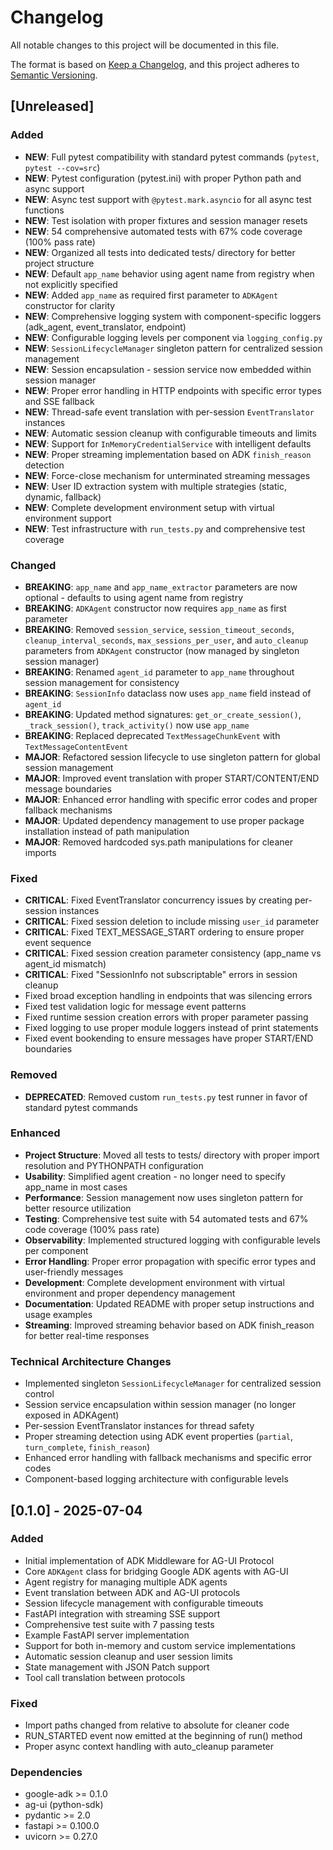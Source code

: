 # Changelog

All notable changes to this project will be documented in this file.

The format is based on [Keep a Changelog](https://keepachangelog.com/en/1.0.0/),
and this project adheres to [Semantic Versioning](https://semver.org/spec/v2.0.0.html).

## [Unreleased]

### Added
- **NEW**: Full pytest compatibility with standard pytest commands (`pytest`, `pytest --cov=src`)
- **NEW**: Pytest configuration (pytest.ini) with proper Python path and async support  
- **NEW**: Async test support with `@pytest.mark.asyncio` for all async test functions
- **NEW**: Test isolation with proper fixtures and session manager resets
- **NEW**: 54 comprehensive automated tests with 67% code coverage (100% pass rate)
- **NEW**: Organized all tests into dedicated tests/ directory for better project structure
- **NEW**: Default `app_name` behavior using agent name from registry when not explicitly specified
- **NEW**: Added `app_name` as required first parameter to `ADKAgent` constructor for clarity
- **NEW**: Comprehensive logging system with component-specific loggers (adk_agent, event_translator, endpoint)
- **NEW**: Configurable logging levels per component via `logging_config.py`
- **NEW**: `SessionLifecycleManager` singleton pattern for centralized session management
- **NEW**: Session encapsulation - session service now embedded within session manager
- **NEW**: Proper error handling in HTTP endpoints with specific error types and SSE fallback
- **NEW**: Thread-safe event translation with per-session `EventTranslator` instances
- **NEW**: Automatic session cleanup with configurable timeouts and limits
- **NEW**: Support for `InMemoryCredentialService` with intelligent defaults
- **NEW**: Proper streaming implementation based on ADK `finish_reason` detection
- **NEW**: Force-close mechanism for unterminated streaming messages
- **NEW**: User ID extraction system with multiple strategies (static, dynamic, fallback)
- **NEW**: Complete development environment setup with virtual environment support
- **NEW**: Test infrastructure with `run_tests.py` and comprehensive test coverage

### Changed
- **BREAKING**: `app_name` and `app_name_extractor` parameters are now optional - defaults to using agent name from registry
- **BREAKING**: `ADKAgent` constructor now requires `app_name` as first parameter
- **BREAKING**: Removed `session_service`, `session_timeout_seconds`, `cleanup_interval_seconds`, `max_sessions_per_user`, and `auto_cleanup` parameters from `ADKAgent` constructor (now managed by singleton session manager)
- **BREAKING**: Renamed `agent_id` parameter to `app_name` throughout session management for consistency
- **BREAKING**: `SessionInfo` dataclass now uses `app_name` field instead of `agent_id`
- **BREAKING**: Updated method signatures: `get_or_create_session()`, `_track_session()`, `track_activity()` now use `app_name`
- **BREAKING**: Replaced deprecated `TextMessageChunkEvent` with `TextMessageContentEvent`
- **MAJOR**: Refactored session lifecycle to use singleton pattern for global session management
- **MAJOR**: Improved event translation with proper START/CONTENT/END message boundaries
- **MAJOR**: Enhanced error handling with specific error codes and proper fallback mechanisms
- **MAJOR**: Updated dependency management to use proper package installation instead of path manipulation
- **MAJOR**: Removed hardcoded sys.path manipulations for cleaner imports

### Fixed
- **CRITICAL**: Fixed EventTranslator concurrency issues by creating per-session instances
- **CRITICAL**: Fixed session deletion to include missing `user_id` parameter
- **CRITICAL**: Fixed TEXT_MESSAGE_START ordering to ensure proper event sequence
- **CRITICAL**: Fixed session creation parameter consistency (app_name vs agent_id mismatch)
- **CRITICAL**: Fixed "SessionInfo not subscriptable" errors in session cleanup
- Fixed broad exception handling in endpoints that was silencing errors
- Fixed test validation logic for message event patterns
- Fixed runtime session creation errors with proper parameter passing
- Fixed logging to use proper module loggers instead of print statements
- Fixed event bookending to ensure messages have proper START/END boundaries

### Removed
- **DEPRECATED**: Removed custom `run_tests.py` test runner in favor of standard pytest commands

### Enhanced
- **Project Structure**: Moved all tests to tests/ directory with proper import resolution and PYTHONPATH configuration
- **Usability**: Simplified agent creation - no longer need to specify app_name in most cases
- **Performance**: Session management now uses singleton pattern for better resource utilization
- **Testing**: Comprehensive test suite with 54 automated tests and 67% code coverage (100% pass rate)
- **Observability**: Implemented structured logging with configurable levels per component
- **Error Handling**: Proper error propagation with specific error types and user-friendly messages
- **Development**: Complete development environment with virtual environment and proper dependency management
- **Documentation**: Updated README with proper setup instructions and usage examples
- **Streaming**: Improved streaming behavior based on ADK finish_reason for better real-time responses

### Technical Architecture Changes
- Implemented singleton `SessionLifecycleManager` for centralized session control
- Session service encapsulation within session manager (no longer exposed in ADKAgent)
- Per-session EventTranslator instances for thread safety
- Proper streaming detection using ADK event properties (`partial`, `turn_complete`, `finish_reason`)
- Enhanced error handling with fallback mechanisms and specific error codes
- Component-based logging architecture with configurable levels

## [0.1.0] - 2025-07-04

### Added
- Initial implementation of ADK Middleware for AG-UI Protocol
- Core `ADKAgent` class for bridging Google ADK agents with AG-UI
- Agent registry for managing multiple ADK agents
- Event translation between ADK and AG-UI protocols
- Session lifecycle management with configurable timeouts
- FastAPI integration with streaming SSE support
- Comprehensive test suite with 7 passing tests
- Example FastAPI server implementation
- Support for both in-memory and custom service implementations
- Automatic session cleanup and user session limits
- State management with JSON Patch support
- Tool call translation between protocols

### Fixed
- Import paths changed from relative to absolute for cleaner code
- RUN_STARTED event now emitted at the beginning of run() method
- Proper async context handling with auto_cleanup parameter

### Dependencies
- google-adk >= 0.1.0
- ag-ui (python-sdk)
- pydantic >= 2.0
- fastapi >= 0.100.0
- uvicorn >= 0.27.0